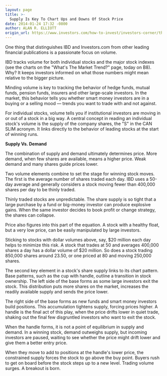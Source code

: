 ```yaml
---
layout: page
title: >-
  Supply Is Key To Chart Ups and Downs Of Stock Price
date: 2014-01-24 17:32 -0800
author: ALAN R. ELLIOTT
origin_url: https://www.investors.com/how-to-invest/investors-corner/the-s-in-can-slim
---
```





One thing that distinguishes IBD and Investors.com from other leading financial publications is a passionate focus on volume.


IBD tracks volume for both individual stocks and the major stock indexes (see the charts on the "What's The Market Trend?" page, today on B8). Why? It keeps investors informed on what those numbers might mean relative to the bigger picture.


Minding volume is key to tracking the behavior of hedge funds, mutual funds, pension funds, insurers and other large-scale investors. In the market, this behavior tells you whether smart money investors are in a buying or a selling mood — trends you want to trade with and not against.


For individual stocks, volume tells you if institutional investors are moving in or out of a stock in a big way. A central concept in reading an individual stock's volume is the supply of the company shares, the "S" in the CAN SLIM acronym. It links directly to the behavior of leading stocks at the start of winning runs.


**Supply Vs. Demand**


The combination of supply and demand ultimately determines price. More demand, when few shares are available, means a higher price. Weak demand and many shares guide prices lower.


Two volume elements combine to set the stage for winning stock moves. The first is the average number of shares traded each day. IBD uses a 50-day average and generally considers a stock moving fewer than 400,000 shares per day to be thinly traded.


Thinly traded stocks are unpredictable. The share supply is so tight that a large purchase by a fund or big-money investor can produce explosive gains. When the same investor decides to book profit or change strategy, the shares can collapse.


Price also figures into this part of the equation. A stock with a healthy float, but a very low price, can be easily manipulated by large investors.


Sticking to stocks with dollar volumes above, say, \$20 million each day helps to minimize this risk. A stock that trades at 50 and averages 400,000 shares a day has a dollar volume of \$20 million. So does a stock trading 850,000 shares around 23.50, or one priced at 80 and moving 250,000 shares.


The second key element in a stock's share supply links to its chart pattern. Base patterns, such as the cup with handle, outline a transition in stock ownership. The left side of the base forms as some large investors exit the stock. This distribution puts more shares on the market, increases the readily available supply and sends the price lower.


The right side of the base forms as new funds and smart money investors build positions. This accumulation tightens supply, forcing prices higher. A handle is the final act of this play, when the price drifts lower in quiet trade, shaking out the final few disgruntled investors who want to exit the stock.


When the handle forms, it is not a point of equilibrium in supply and demand. In a winning stock, demand outweighs supply, but incoming investors are paused, waiting to see whether the price might drift lower and give them a better entry price.


When they move to add to positions at the handle's lower price, the constrained supply forces the stock to go above the buy point. Buyers rush to get on board before the stock steps up to a new level. Trading volume surges. A breakout is born.




